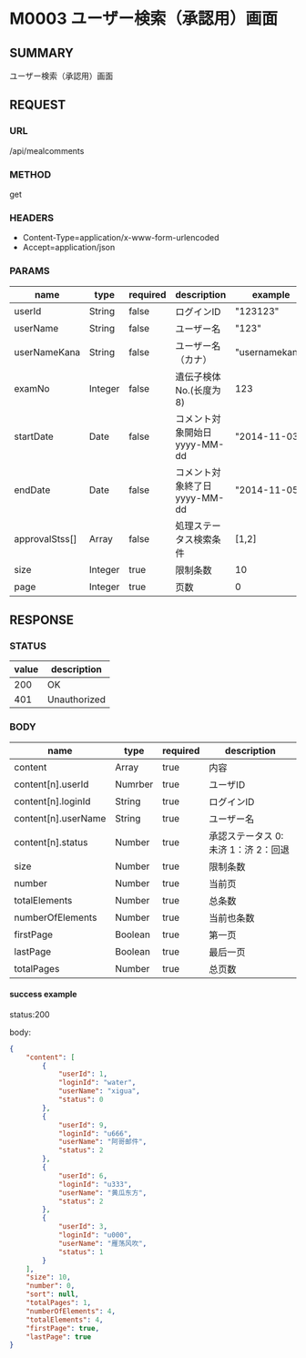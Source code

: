 # M0003 ユーザー検索（承認用）画面

## SUMMARY

ユーザー検索（承認用）画面

## REQUEST

### URL
/api/mealcomments

### METHOD

get

### HEADERS

* Content-Type=application/x-www-form-urlencoded
* Accept=application/json

### PARAMS

| name | type | required | description | example |
|----- | -----| ----- | ----- | -----|
| userId | String | false | ログインID | "123123" |
| userName | String | false | ユーザー名 | "123" |
| userNameKana | String | false | ユーザー名（カナ）| "usernamekana" |
| examNo | Integer | false | 遺伝子検体No.(长度为8) | 123 |
| startDate | Date | false | コメント対象開始日 yyyy-MM-dd | "2014-11-03" |
| endDate | Date | false | コメント対象終了日 yyyy-MM-dd | "2014-11-05" |
| approvalStss[]  | Array | false | 処理ステータス検索条件 | [1,2] |
| size  | Integer | true | 限制条数 | 10 |
| page  | Integer | true |  页数 | 0 |




## RESPONSE

### STATUS

| value | description |
| ----- | -----|
| 200 | OK |
| 401 |Unauthorized |
### BODY

| name | type | required  | description |
| ----- | -----| ------ | ----- |
| content | Array |  true | 内容  |
| content[n].userId | Numrber | true | ユーザID  |
| content[n].loginId | String | true | ログインID  |
| content[n].userName | String | true | ユーザー名  |
| content[n].status | Number | true | 承認ステータス 0:未济 1：济 2：回退  |
| size | Number | true| 限制条数 |
| number | Number | true| 当前页 |
| totalElements | Number | true| 总条数 |
| numberOfElements | Number | true| 当前也条数 |
| firstPage | Boolean | true| 第一页 |
| lastPage | Boolean | true| 最后一页 |
| totalPages | Number | true | 总页数 |

#### success example

status:200

body:
```json
{
    "content": [
        {
            "userId": 1,
            "loginId": "water",
            "userName": "xigua",
            "status": 0
        },
        {
            "userId": 9,
            "loginId": "u666",
            "userName": "阿哥邮件",
            "status": 2
        },
        {
            "userId": 6,
            "loginId": "u333",
            "userName": "黄瓜东方",
            "status": 2
        },
        {
            "userId": 3,
            "loginId": "u000",
            "userName": "雁荡风吹",
            "status": 1
        }
    ],
    "size": 10,
    "number": 0,
    "sort": null,
    "totalPages": 1,
    "numberOfElements": 4,
    "totalElements": 4,
    "firstPage": true,
    "lastPage": true
}
```

